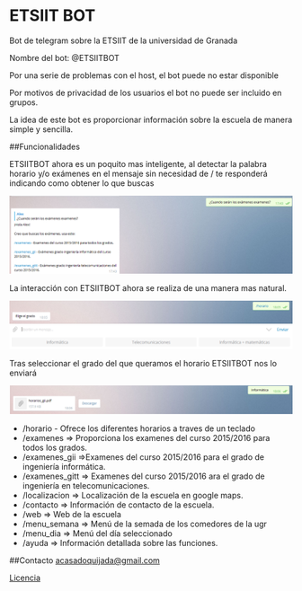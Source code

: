 # ETSIIT BOT
Bot de telegram sobre la ETSIIT de la universidad de Granada

Nombre del bot: @ETSIITBOT

Por una serie de problemas con el host, el bot puede no estar disponible

Por motivos de privacidad de los usuarios el bot no puede ser incluido en grupos.

La idea de este bot es proporcionar información sobre la escuela de manera simple y sencilla.

##Funcionalidades

ETSIITBOT ahora es un poquito mas inteligente, al detectar la palabra horario y/o exámenes en el mensaje
sin necesidad de / te responderá indicando como obtener lo que buscas

![Captura1](Imagenes/pasiva.png)

La interacción con ETSIITBOT ahora se realiza de una manera mas natural.

![Captura2](Imagenes/horario1.png)

Tras seleccionar el grado del que queramos el horario ETSIITBOT nos lo enviará

![Captura3](Imagenes/horario2.png)

* /horario - Ofrece los diferentes horarios a traves de un teclado
* /examenes => Proporciona los examenes del curso 2015/2016 para todos los grados.
* /examenes_gii =>Examenes del curso 2015/2016 para  el grado de ingeniería informática.
* /examenes_gitt => Examenes del curso 2015/2016 ara el grado de ingeniería en telecomunicaciones.
* /localizacion => Localización de la escuela en google maps.
* /contacto => Información de contacto de la escuela.
* /web => Web de la escuela
* /menu_semana => Menú de la semada de los comedores de la ugr
* /menu_dia => Menú del día seleccionado
* /ayuda => Información detallada sobre las funciones.

##Contacto
acasadoquijada@gmail.com

[Licencia](https://github.com/acasadoquijada/ETSIIT_BOT/blob/master/LICENSE)
